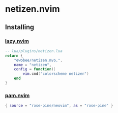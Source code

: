 # netizen.nvim
## Installing
### [lazy.nvim](https://lazy.folke.io/installation)

```lua
-- lua/plugins/netizen.lua
return {
	"ewobee/netizen.mvo,",
	name = "netizen",
	config = function()
		vim.cmd("colorscheme netizen")
	end
}
```
### [pam.nvim](https://github.com/mvllow/pam.nvim)

```lua
{ source = "rose-pine/neovim", as = "rose-pine" }
```
